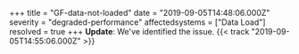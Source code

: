 +++
title = "GF-data-not-loaded"
date = "2019-09-05T14:48:06.000Z"
severity = "degraded-performance"
affectedsystems = ["Data Load"]
resolved = true 
+++
**Update**: We've identified the issue. {{< track "2019-09-05T14:55:06.000Z" >}}
